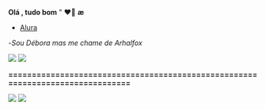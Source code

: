 **Olá , tudo bom** " ❤️‍🔥 **æ**

-  [Alura](https://cursos.alura.com.br) 

-_Sou Débora mas  me chame de Arhalfox_

![](https://media.tenor.com/gpOUboethA0AAAAM/my-hero-academia-boku-no-hero-academia.gif)     ![](https://media.tenor.com/rUHW0s5ozZoAAAAM/bakugo-mha.gif)

**===============================================================================**

![](https://media.tenor.com/raR0WBQ6uGoAAAAM/vigilante-deku-deku.gif)     ![](https://media.tenor.com/28viN7ldMQwAAAAM/bakugou-katsuki-bakugou.gif)

<!---
ArhalFox/ArhalFox is a ✨ special ✨ repository because its `README.md` (this file) appears on your GitHub profile.
You can click the Preview link to take a look at your changes.
--->
